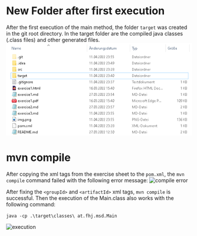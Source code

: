 
# New Folder after first execution

After the first execution of the main method,
the folder ```target``` was created in the git root directory.
In the target folder are the compiled java classes (.class files) and other generated files.
![new folder](new_folder.png)

# mvn compile

After copying the xml tags from the exercise sheet to the ```pom.xml```,
the
```mvn compile``` command failed with the following error message:
![compile error](mvn_compile.png)

After fixing the ```<groupId>``` and ```<artifactId>``` xml tags, ```mvn compile``` is successful.
Then the execution of the Main.class also works with the following command:
```
java -cp .\target\classes\ at.fhj.msd.Main
```
![execution](execution.png)